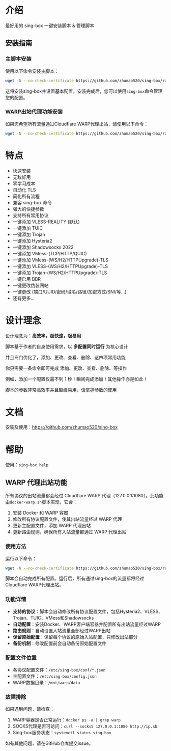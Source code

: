 # 介绍

最好用的 sing-box 一键安装脚本 & 管理脚本

## 安装指南

### 主脚本安装
使用以下命令安装主脚本：

```bash
wget -N --no-check-certificate https://github.com/zhumao520/sing-box/raw/main/install.sh && bash install.sh
```

这将安装sing-box并设置基本配置。安装完成后，您可以使用`sing-box`命令管理您的配置。

### WARP出站代理功能安装
如果您希望所有流量通过Cloudflare WARP代理出站，请使用以下命令：

```bash
wget -N --no-check-certificate https://github.com/zhumao520/sing-box/raw/main/docker-warp.sh && bash docker-warp.sh
```

# 特点

- 快速安装
- 无敌好用
- 零学习成本
- 自动化 TLS
- 简化所有流程
- 兼容 sing-box 命令
- 强大的快捷参数
- 支持所有常用协议
- 一键添加 VLESS-REALITY (默认)
- 一键添加 TUIC
- 一键添加 Trojan
- 一键添加 Hysteria2
- 一键添加 Shadowsocks 2022
- 一键添加 VMess-(TCP/HTTP/QUIC)
- 一键添加 VMess-(WS/H2/HTTPUpgrade)-TLS
- 一键添加 VLESS-(WS/H2/HTTPUpgrade)-TLS
- 一键添加 Trojan-(WS/H2/HTTPUpgrade)-TLS
- 一键启用 BBR
- 一键更改伪装网站
- 一键更改 (端口/UUID/密码/域名/路径/加密方式/SNI/等...)
- 还有更多...

# 设计理念

设计理念为：**高效率，超快速，极易用**

脚本基于作者的自身使用需求，以 **多配置同时运行** 为核心设计

并且专门优化了，添加、更改、查看、删除、这四项常用功能

你只需要一条命令即可完成 添加、更改、查看、删除、等操作

例如，添加一个配置仅需不到 1 秒！瞬间完成添加！其他操作亦是如此！

脚本的参数非常高效率并且超级易用，请掌握参数的使用

# 文档

安装及使用：https://github.com/zhumao520/sing-box

# 帮助

使用：`sing-box help`

## WARP 代理出站功能

所有协议的出站流量都会经过 Cloudflare WARP 代理（127.0.0.1:1080）。此功能由`docker-warp.sh`脚本实现，它会：

1. 安装 Docker 和 WARP 容器
2. 修改所有协议配置文件，使其出站流量经过 WARP 代理
3. 更新主配置文件，添加 WARP 代理出站
4. 更新路由规则，确保所有入站流量都通过 WARP 代理出站

### 使用方法

运行以下命令：

```bash
wget -N --no-check-certificate https://github.com/zhumao520/sing-box/raw/main/docker-warp.sh && bash docker-warp.sh
```

脚本会自动完成所有配置。运行后，所有通过sing-box的流量都将经过Cloudflare WARP代理出站。

### 功能详情

- **支持的协议**：脚本会自动修改所有协议配置文件，包括Hysteria2、VLESS、Trojan、TUIC、VMess和Shadowsocks
- **自动配置**：安装Docker、WARP客户端容器并配置所有出站流量经过WARP
- **路由规则**：自动设置入站流量全部经过WARP出站
- **保留原始配置**：保留每个协议的原始入站配置，只修改出站部分
- **备份机制**：修改配置前会自动备份原始配置文件

### 配置文件位置

- 各协议配置文件：`/etc/sing-box/conf/*.json`
- 主配置文件：`/etc/sing-box/config.json`
- WARP数据目录：`/mnt/warp/data`

### 故障排除

如果遇到问题，请检查：

1. WARP容器是否正常运行：`docker ps -a | grep warp`
2. SOCKS代理是否可访问：`curl --socks5 127.0.0.1:1080 http://ip.sb`
3. Sing-box服务状态：`systemctl status sing-box`

如有其他问题，请在GitHub仓库提交issue。